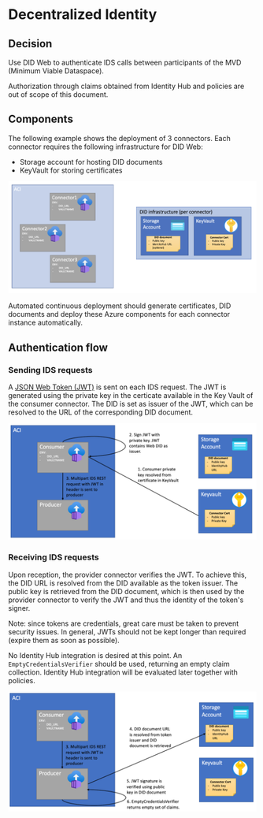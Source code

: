 # Decentralized Identity

## Decision

Use DID Web to authenticate IDS calls between participants of the MVD (Minimum Viable Dataspace).

Authorization through claims obtained from Identity Hub and policies are out of scope of this document.

## Components

The following example shows the deployment of 3 connectors. Each connector requires the following infrastructure for DID Web:
- Storage account for hosting DID documents
- KeyVault for storing certificates

![DID components](did-components.png)

Automated continuous deployment should generate certificates, DID documents and deploy these Azure components for each connector instance automatically.

## Authentication flow

### Sending IDS requests

A [JSON Web Token (JWT)](https://jwt.io/introduction) is sent on each IDS request. The JWT is generated using the private key in the certicate available in the Key Vault of the consumer connector. The DID is set as issuer of the JWT, which can be resolved to the URL of the corresponding DID document.

![Sending IDS requests](send-ids-request.png)

### Receiving IDS requests

Upon reception, the provider connector verifies the JWT. To achieve this, the DID URL is resolved from the DID available as the token issuer. The public key is retrieved from the DID document, which is then used by the provider connector to verify the JWT and thus the identity of the token's signer. 

Note: since tokens are credentials, great care must be taken to prevent security issues. In general, JWTs should not be kept longer than required (expire them as soon as possible).

No Identity Hub integration is desired at this point. An `EmptyCredentialsVerifier` should be used, returning an empty claim collection. Identity Hub integration will be evaluated later together with policies.

![Sending IDS requests](receive-ids-request.png)